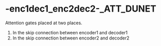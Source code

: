 # -enc1dec1_enc2dec2-_ATT_DUNET
Attention gates placed at two places.
1. In the skip connection between encoder1 and decoder1
2. In the skip connection between encoder2 and decoder2
